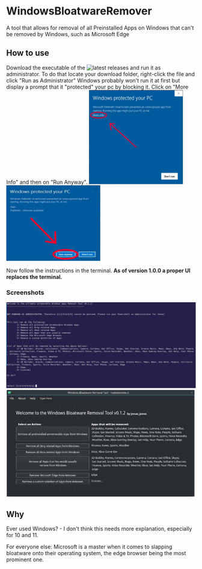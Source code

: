 # WindowsBloatwareRemover
A tool that allows for removal of all Preinstalled Apps on Windows that can't be removed by Windows, such as Microsoft Edge

## How to use
Download the executable of the ![latest releases](https://github.com/J-onasJones/WindowsBloatwareRemover/releases/latest) and run it as administrator.
To do that locate your download folder, right-click the file and click "Run as Administrator"
Windows probably won't run it at first but display a prompt that it "protected" your pc by blocking it. Click on "More Info" and then on "Run Anyway".
<img src="https://github.com/J-onasJones/WindowsBloatwareRemover/blob/main/ReadMeSrc/red1.png" width="250"/>
<img src="https://github.com/J-onasJones/WindowsBloatwareRemover/blob/main/ReadMeSrc/red2.png" width="250"/>

Now follow the instructions in the terminal.
**As of version 1.0.0 a proper UI replaces the terminal.**

### Screenshots
![Terminal Screenshot <v1.0.0](https://github.com/J-onasJones/WindowsBloatwareRemover/blob/main/ReadMeSrc/TerminalScreenshot.png)
![UI Screenshot >=v1.0.0](https://github.com/J-onasJones/WindowsBloatwareRemover/blob/main/ReadMeSrc/UiScreenshot.png)

## Why
Ever used Windows? - I don't think this needs more explanation, especially for 10 and 11.

For everyone else: Microsoft is a master when it comes to slapping bloatware onto their operating system, the edge browser being the most prominent one. 
